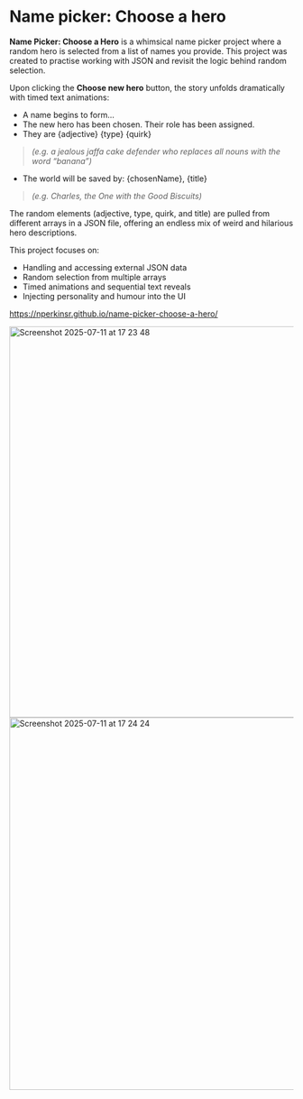 # Name picker: Choose a hero
**Name Picker: Choose a Hero** is a whimsical name picker project where a random hero is selected from a list of names you provide. This project was created to practise working with JSON and revisit the logic behind random selection.

Upon clicking the **Choose new hero** button, the story unfolds dramatically with timed text animations:

+ A name begins to form...
+ The new hero has been chosen. Their role has been assigned.
+ They are {adjective} {type} {quirk}

> _(e.g. a jealous jaffa cake defender who replaces all nouns with the word “banana”)_
> 
+ The world will be saved by: {chosenName}, {title}

> _(e.g. Charles, the One with the Good Biscuits)_

The random elements (adjective, type, quirk, and title) are pulled from different arrays in a JSON file, offering an endless mix of weird and hilarious hero descriptions.

This project focuses on:
+ Handling and accessing external JSON data
+ Random selection from multiple arrays
+ Timed animations and sequential text reveals
+ Injecting personality and humour into the UI

https://nperkinsr.github.io/name-picker-choose-a-hero/

<img width="1317" height="694" alt="Screenshot 2025-07-11 at 17 23 48" src="https://github.com/user-attachments/assets/259c2174-4072-454a-ba27-288fea05833f" />


<img width="1327" height="661" alt="Screenshot 2025-07-11 at 17 24 24" src="https://github.com/user-attachments/assets/5eac7ac5-4b90-48af-91e8-8b214a046586" />

